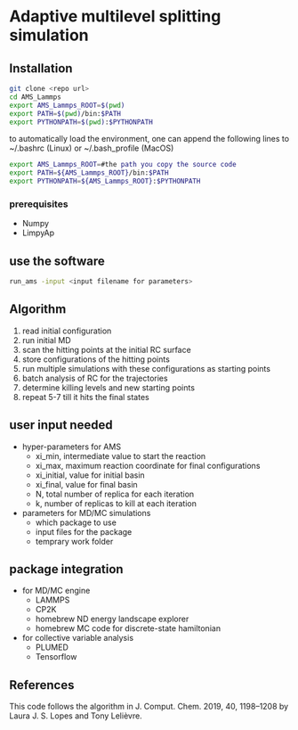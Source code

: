 # Adaptive multilevel splitting simulation 

## Installation

```bash
git clone <repo url>
cd AMS_Lammps
export AMS_Lammps_ROOT=$(pwd)
export PATH=$(pwd)/bin:$PATH
export PYTHONPATH=$(pwd):$PYTHONPATH
```

to automatically load the environment, one can append the following lines
to ~/.bashrc (Linux) or ~/.bash_profile (MacOS)

```bash
export AMS_Lammps_ROOT=#the path you copy the source code
export PATH=${AMS_Lammps_ROOT}/bin:$PATH
export PYTHONPATH=${AMS_Lammps_ROOT}:$PYTHONPATH
```

### prerequisites

* Numpy
* LimpyAp

## use the software

```bash
run_ams -input <input filename for parameters>
```

## Algorithm

 1. read initial configuration
 2. run initial MD 
 3. scan the hitting points at the initial RC surface
 4. store configurations of the hitting points
 5. run multiple simulations with these configurations as starting points
 6. batch analysis of RC for the trajectories
 7. determine killing levels and new starting points
 8. repeat 5-7 till it hits the final states

## user input needed

* hyper-parameters for AMS
  * xi_min, intermediate value to start the reaction
  * xi_max, maximum reaction coordinate for final configurations
  * xi_initial, value for initial basin
  * xi_final, value for final basin
  * N, total number of replica for each iteration
  * k, number of replicas to kill at each iteration
* parameters for MD/MC simulations
  * which package to use
  * input files for the package
  * temprary work folder

## package integration

* for MD/MC engine
  * LAMMPS
  * CP2K
  * homebrew ND energy landscape explorer
  * homebrew MC code for discrete-state hamiltonian
* for collective variable analysis
  * PLUMED
  * Tensorflow

## References

This code follows the algorithm in J. Comput. Chem. 2019, 40, 1198–1208 by Laura J. S. Lopes and Tony Lelièvre.


